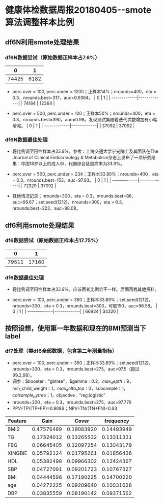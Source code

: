﻿# 健康体检数据周报20180405--smote算法调整样本比例

## df6N利用smote处理结果
### df6N数据尝试（原始数据正样本占7.6%）
| 0 | 1 |   
| -------------|-------------|
| 74425 | 6182 |

* perc.over = 100, perc.under = 1200；正样本14%；nrounds=400，eta = 0.3，nrounds.best=317，auc=0.9384。
| 0 | 1 |
| -------------|-------------|
| 74184 | 12364 |

* perc.over = 500, perc.under = 120；正样本50%；nrounds=400，eta = 0.3，nrounds.best=390，auc=0.98。发现测试集随着迭代次数增加有小幅增减。
| 0 | 1 |
| -------------|-------------|
| 37092 | 37092 |

### df6N数据最佳处理
* 将比例调至阳性样本占33.9%。参考：上海交通大学宁光院士及其团队在The Journal of Clinical Endocrinology & Metabolism杂志上发布了一项研究结果：中国18岁以上的成人中，代谢综合征患病率为33.9%。

* perc.over = 500, perc.under = 234；正样本33.89%；nrounds=400，eta = 0.3，nrounds.best=153，auc=97.93。
| 0 | 1 |
| -------------|-------------|
| 72329 | 37092 |

* 其他情况记录：nrounds=300，eta = 0.3，nrounds.best=86，auc=96.67；set.seed(1212)，nrounds=300，eta = 0.3，nrounds.best=223，auc=98.08。


## df6利用smote处理结果
### df6数据尝试（原始数据正样本占17.75%）
| 0 | 1 |
| -------------|-------------|
| 79511 | 17160 |

### df6数据最佳处理
* 将比例调至阳性样本占33.9%。应该两者比例会不一样。后面再找其他资料。

* perc.over = 100, perc.under = 390；正样本33.89%；set.seed(1212)，nrounds=300，eta = 0.3，nrounds.best=300，可取150，auc=96.58。
| 0 | 1 |
| -------------|-------------|
| 66924 | 34320 |

## 按照设想，使用第一年数据和现在的BMI预测当下label
### df7处理（类df6全部数据，包含第二年测量指标）
* perc.over = 100, perc.under = 390；正样本33.89%；set.seed(1212)，nrounds=300，eta = 0.3，nrounds.best=275，auc=97.5（跑过99.2,98）。
* 调参：$booster："gbtree"，$gamma：0.2，$max_depth：9，$min_child_weight：1，$max_delta_step：0，$subsample：1，$colsample_bytree：1，$objective："reg:logistic"
* nrounds=300，eta = 0.3，nrounds.best=275，auc=97.779
* PPV=TP/(TP+FP)=0.9086；NPV=TN/(TN+FN)=0.93

| Feature | Gain | Cover | frequency |
| -------------|-------------|-------------|-------------|
| BMI2 | 0.47576489 | 0.19083920 | 0.14493949 |
| TG | 0.17324012 | 0.13265532 | 0.13311331 |
| FBG | 0.06645405 | 0.12097254 | 0.13043179 |
| XINGBIE | 0.05792124 | 0.01795261 | 0.01856436 |
| HDL | 0.05382498 | 0.09966302 | 0.12424367 |
| SBP | 0.04727091 | 0.09201723 | 0.10767327 |
| BMI | 0.04444596 | 0.17190225 | 0.14700220 |
| age | 0.04272225 | 0.09209640 | 0.10031628 |
| DBP | 0.03835559 | 0.08190142 | 0.09371562 |



